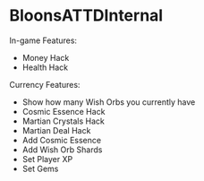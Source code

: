 # BloonsATTDInternal

In-game Features:
- Money Hack
- Health Hack

Currency Features:
- Show how many Wish Orbs you currently have
- Cosmic Essence Hack
- Martian Crystals Hack
- Martian Deal Hack
- Add Cosmic Essence
- Add Wish Orb Shards
- Set Player XP
- Set Gems
